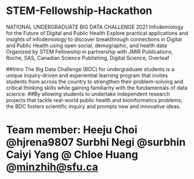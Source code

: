 # STEM-Fellowship-Hackathon
NATIONAL UNDERGRADUATE BIG DATA CHALLENGE 2021 Infodemiology for the Future of Digital and Public Health  Explore practical applications and insights of infodemiology to discover breakthrough connections in Digital and Public Health using open social, demographic, and health data Organized by STEM Fellowship in partnership with JMIR Publications, Roche, SAS, Canadian Science Publishing, Digital Science, Overleaf

##Intro The Big Data Challenge (BDC) for undergraduate students is a unique inquiry-driven and experiential learning program that invites students from across the country to strengthen their problem-solving and critical thinking skills while gaining familiarity with the fundamentals of data science. 
##By allowing students to undertake independent research projects that tackle real-world public health and bioinformatics problems, the BDC fosters scientific inquiry and prompts new and innovative ideas.

# Team member: Heeju Choi @hjrena9807 Surbhi Negi @surbhin Caiyi Yang @ Chloe Huang @minzhih@sfu.ca
